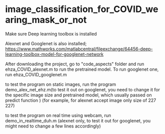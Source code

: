 # image_classification_for_COVID_wearing_mask_or_not

Make sure Deep learning toolbox is installed

Alexnet and Googlenet is also installed;
 https://www.mathworks.com/matlabcentral/fileexchange/64456-deep-learning-toolbox-model-for-googlenet-network

After downloading the project, go to "code_aspects" folder and run ehza_COVID_alexnet.m to run the pretrained model.
To run googlenet one, run ehza_COVID_googlenet.m

to test the program on static images, run the program 
demo_alex_net_ehz.m(to test it out on googlenet, you need to change it for the specific image size and pretrained model, which usually passed on predict function ) (for example, for alexnet accept image only size of 227 227) 

to test the program on real time using webcam, run demo_in_realtime_duh.m (alexnet only, to test it out for googlenet, you might need to change a few lines accordingly)
